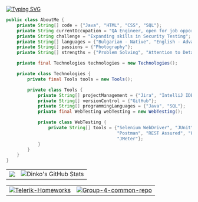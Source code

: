 [![Typing SVG](https://readme-typing-svg.demolab.com?font=Fira+Code&size=40&duration=2300&color=FF1B1B&center=true&vCenter=true&multiline=true&random=false&width=900&height=130&lines=Hi%2C+my+name+is+Dinko;QA+engineer+from+Bulgaria)](https://git.io/typing-svg)

```java
public class AboutMe {
    private String[] code = {"Java", "HTML", "CSS", "SQL"};
    private String currentOccupation = "QA Engineer, open for job opportunities";
    private String challenge = "Expanding skills in Security Testing";
    private String[] languages = {"Bulgarian - Native", "English - Advanced"};
    private String[] passions = {"Photography"};
    private String[] strengths = {"Problem Solving", "Attention to Detail", "Team Collaboration"};

    private final Technologies technologies = new Technologies();

    private class Technologies {
        private final Tools tools = new Tools();

        private class Tools {
            private String[] projectManagement = {"Jira", "IntelliJ IDEA"};
            private String[] versionControl = {"GitHub"};
            private String[] programmingLanguages = {"Java", "SQL"};
            private final WebTesting webTesting = new WebTesting();

            private class WebTesting {
                private String[] tools = {"Selenium WebDriver", "JUnit", "TestNG",
                                          "Postman", "REST Assured", "HTML", "CSS",
                                          "JMeter"};
            }
        }
    }
}
```


<table>
  <tr>
    <td>
      <a href="https://github.com/dinko-atanasov">
        <img src="https://github-readme-stats.vercel.app/api/top-langs/?username=dinko-atanasov&theme=radical&hide=glsl,python" />
      </a>
    </td>
    <td>
      <img src="https://github-readme-stats.vercel.app/api?username=dinko-atanasov&&show_icons=true&theme=radical&line_height=27&v=5" alt="Dinko's GitHub Stats" />
    </td>
  </tr>
</table>

<table>
  <tr>
    <td>
      <a href="https://github.com/dinko-atanasov/Telerik-Homeworks" target="_blank">
        <img align="center" src="https://github-readme-stats.vercel.app/api/pin/?username=dinko-atanasov&repo=Telerik-Homeworks&theme=gruvbox" alt="Telerik-Homeworks" />
      </a>
    </td>
    <td>
      <a href="https://github.com/Alpha-50-group-4-final-project/Group-4-common-repo" target="_blank">
        <img align="center" src="https://github-readme-stats.vercel.app/api/pin/?username=dinko-atanasov&repo=Group-4-common-repo&theme=gruvbox" alt="Group-4-common-repo" />
      </a>
    </td>
  </tr>
</table>


